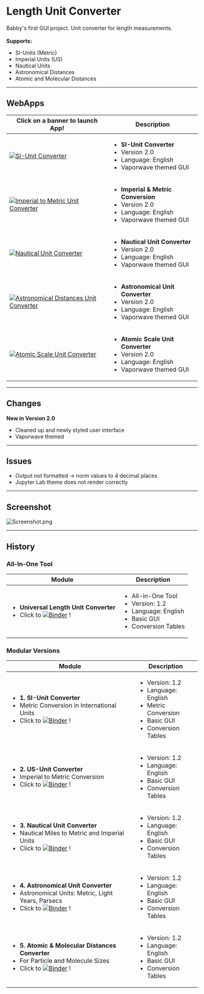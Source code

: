 # Length Unit Converter
Babby's first GUI project. Unit converter for length measurements. \
 \
**Supports:** 
- SI-Units (Metric)
- Imperial Units (US)
- Nautical Units
- Astronomical Distances
- Atomic and Molecular Distances

---

## WebApps

 | **Click on a banner to launch App!** | **Description** |
 |--------------------------------------|-----------------|
 | [![SI-Unit Converter](https://raw.githubusercontent.com/kuranez/Unit-Converter/main/images/thumbnails/1-BANNER-SI-450x120.png)](https://mybinder.org/v2/gh/kuranez/Unit-Converter/main?urlpath=%2Fvoila%2Frender%2Fnotebooks%2F1-SI-Unit-Converter-v2.0.ipynb?theme=jupyterlab_miami_nights) | <ul><li>**SI-Unit Converter**</li><li>Version 2.0</li><li>Language: English</li><li>Vaporwave themed GUI</li></ul> |
| [![Imperial to Metric Unit Converter](https://raw.githubusercontent.com/kuranez/Unit-Converter/main/images/thumbnails/2-BANNER-IMPERIAL-METRIC-450x120.png)](https://mybinder.org/v2/gh/kuranez/Unit-Converter/main?urlpath=%2Fvoila%2Frender%2Fnotebooks%2F2-US-Metric-Unit-Converter-v2.0.ipynb) | <ul><li>**Imperial & Metric Conversion**</li><li>Version 2.0</li><li>Language: English</li><li>Vaporwave themed GUI</li></ul> |
|  [![Nautical Unit Converter](https://raw.githubusercontent.com/kuranez/Unit-Converter/main/images/thumbnails/3-BANNER-IMPERIAL-METRIC-450x120.png)](https://mybinder.org/v2/gh/kuranez/Unit-Converter/main?urlpath=%2Fvoila%2Frender%2Fnotebooks%2F3-Nautical-Unit-Converter-v2.0.ipynb) | <ul><li>**Nautical Unit Converter**</li><li>Version 2.0</li><li>Language: English</li><li>Vaporwave themed GUI</li></ul> |
| [![Astronomical Distances Unit Converter](https://raw.githubusercontent.com/kuranez/Unit-Converter/main/images/thumbnails/4-BANNER-ASTRO-450x120.png)](https://mybinder.org/v2/gh/kuranez/Unit-Converter/main?urlpath=%2Fnotebooks%2Fvoila%2Frender%2F4-Astronomical-Unit-Converter-v2.0.ipynb) | <ul><li>**Astronomical Unit Converter**</li><li>Version 2.0</li><li>Language: English</li><li>Vaporwave themed GUI</li></ul> |
| [![Atomic Scale Unit Converter](https://raw.githubusercontent.com/kuranez/Unit-Converter/main/images/thumbnails/5-BANNER-ATOM-MOL-450x120.png)](https://mybinder.org/v2/gh/kuranez/Unit-Converter/main?urlpath=%2Fvoila%2Frender%2Fnotebooks%2F5-Atomic-Scale-Unit-Converter-v2.0.ipynb) | <ul><li>**Atomic Scale Unit Converter**</li><li>Version 2.0</li><li>Language: English</li><li>Vaporwave themed GUI</li></ul> |

---

## Changes
**New in Version 2.0**
- Cleaned up and newly styled user interface
- Vaporwave themed
  
---

## Issues
- Output not formatted -> norm values to 4 decimal places
- Jupyter Lab theme does not render correctly

---

## Screenshot
![Screenshot.png](https://raw.githubusercontent.com/kuranez/Unit-Converter/main/images/screenshots/Screenshot_20240718_010636.png)

---

## History

### All-In-One Tool
| **Module** | **Description** |
|-----------|-----------------|
| <ul><li>**Universal Length Unit Converter**</li> <li>Click to [![Binder](https://mybinder.org/badge_logo.svg)](https://mybinder.org/v2/gh/kuranez/Unit-Converter/main?urlpath=%2Fvoila%2Frender%2Fold%2F0-Universal-Length-Unit-Converter-V1-2.ipynb) !</li></ul> | <ul><li>All-in-One Tool</li> <li>Version: 1.2</li> <li>Language: English</li> <li>Basic GUI</li> <li>Conversion Tables</li></ul> | 
 
### Modular Versions
| **Module** | **Description** |
|-----------|-----------------|
| <ul><li>**1.  SI-Unit Converter**</li> <li>Metric Conversion in International Units</li> <li>Click to [![Binder](https://mybinder.org/badge_logo.svg)](https://mybinder.org/v2/gh/kuranez/Unit-Converter/main?urlpath=%2Fvoila%2Frender%2Fold%2F1-SI-Unit-Converter-Module-V1-2.ipynb) !</li></ul> | <ul><li>Version: 1.2</li> <li>Language: English</li> <li>Metric Conversion</li> <li>Basic GUI</li> <li>Conversion Tables</li></ul> | 
| <ul><li>**2. US-Unit Converter**</li> <li>Imperial to Metric Conversion</li> <li>Click to [![Binder](https://mybinder.org/badge_logo.svg)](https://mybinder.org/v2/gh/kuranez/Unit-Converter/main?urlpath=%2Fvoila%2Frender%2Fold%2F2-US-Unit-Converter-V1-2.ipynb) !</li></ul> | <ul><li>Version: 1.2</li> <li>Language: English</li> <li>Basic GUI</li> <li>Conversion Tables</li></ul> | 
| <ul><li>**3. Nautical Unit Converter**</li> <li>Nautical Miles to Metric and Imperial Units</li> <li> Click to [![Binder](https://mybinder.org/badge_logo.svg)](https://mybinder.org/v2/gh/kuranez/Unit-Converter/main?urlpath=%2Fvoila%2Frender%2Fold%2F3-Nautical-Unit-Converter-V1-2.ipynb) !</li></ul> | <ul><li>Version: 1.2</li> <li>Language: English</li> <li>Basic GUI</li> <li>Conversion Tables</li></ul>| 
| <ul><li>**4. Astronomical Unit Converter**</li> <li>Astronomical Units: Metric, Light Years, Parsecs</li> <li>Click to [![Binder](https://mybinder.org/badge_logo.svg)](https://mybinder.org/v2/gh/kuranez/Unit-Converter/main?urlpath=%2Fvoila%2Frender%2Fold%2F4-Astro-Unit-Converter-V1-2.ipynb) !</li></ul> | <ul><li>Version: 1.2</li> <li>Language: English</li> <li>Basic GUI</li> <li>Conversion Tables</li></ul> |
| <ul><li>**5. Atomic & Molecular Distances Converter**</li> <li>For Particle and Molecule Sizes</li> <li>Click to [![Binder](https://mybinder.org/badge_logo.svg)](https://mybinder.org/v2/gh/kuranez/Unit-Converter/main?urlpath=%2Fvoila%2Frender%2Fold%2F5-Molecular-Unit-Converter-V1-2.ipynb) !</li></ul> | <ul><li>Version: 1.2</li> <li>Language: English</li> <li>Basic GUI</li> <li>Conversion Tables</li></ul> | 

